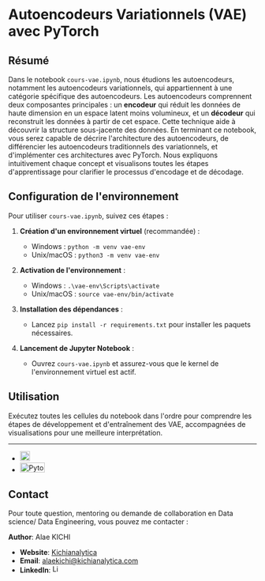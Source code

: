 # Autoencodeurs Variationnels (VAE) avec PyTorch

## Résumé
Dans le notebook `cours-vae.ipynb`, nous étudions les autoencodeurs, notamment les autoencodeurs variationnels, qui appartiennent à une catégorie spécifique des autoencodeurs. Les autoencodeurs comprennent deux composantes principales : un **encodeur** qui réduit les données de haute dimension en un espace latent moins volumineux, et un **décodeur** qui reconstruit les données à partir de cet espace. Cette technique aide à découvrir la structure sous-jacente des données. En terminant ce notebook, vous serez capable de décrire l'architecture des autoencodeurs, de différencier les autoencodeurs traditionnels des variationnels, et d'implémenter ces architectures avec PyTorch. Nous expliquons intuitivement chaque concept et visualisons toutes les étapes d'apprentissage pour clarifier le processus d'encodage et de décodage.

## Configuration de l'environnement
Pour utiliser `cours-vae.ipynb`, suivez ces étapes :

1. **Création d'un environnement virtuel** (recommandée) :
   - Windows : `python -m venv vae-env`
   - Unix/macOS : `python3 -m venv vae-env`

2. **Activation de l'environnement** :
   - Windows : `.\vae-env\Scripts\activate`
   - Unix/macOS : `source vae-env/bin/activate`

3. **Installation des dépendances** :
   - Lancez `pip install -r requirements.txt` pour installer les paquets nécessaires.

4. **Lancement de Jupyter Notebook** :
   - Ouvrez `cours-vae.ipynb` et assurez-vous que le kernel de l'environnement virtuel est actif.

## Utilisation
Exécutez toutes les cellules du notebook dans l'ordre pour comprendre les étapes de développement et d'entraînement des VAE, accompagnées de visualisations pour une meilleure interprétation.

---

- <a ><img src="https://upload.wikimedia.org/wikipedia/commons/c/c3/Python-logo-notext.svg" alt="Python" style="width:20px;height:20px;"></a>
- <a ><img src="https://upload.wikimedia.org/wikipedia/commons/9/96/Pytorch_logo.png" alt="Pytorch" style="width:50px;height:20px;"></a>


## Contact
Pour toute question, mentoring ou demande de collaboration en Data science/ Data Engineering, vous pouvez me contacter :

**Author**: Alae KICHI  
- **Website**: [Kichianalytica](http://www.kichianalytica.com)
- **Email**: [alaekichi@kichianalytica.com](mailto:alaekichi@kichianalytica.com)
- **LinkedIn**: <a href="https://www.linkedin.com/in/alae-kichi/"><img src="https://upload.wikimedia.org/wikipedia/commons/e/e9/Linkedin_icon.svg" alt="LinkedIn" style="width:16px;height:16px;"></a>

